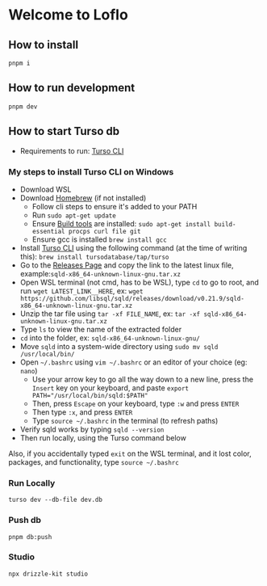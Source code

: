 # Welcome to Loflo

## How to install

``` cli
pnpm i
```

## How to run development

``` cli
pnpm dev
```

## How to start Turso db

- Requirements to run: [Turso CLI](https://docs.turso.tech/reference/turso-cli)
  
### My steps to install Turso CLI on Windows

- Download WSL
- Download [Homebrew](https://brew.sh/) (if not installed)
  - Follow cli steps to ensure it's added to your PATH
  - Run `sudo apt-get update`
  - Ensure [Build tools](https://docs.brew.sh/Homebrew-on-Linux#requirements) are installed: `sudo apt-get install build-essential procps curl file git`
  - Ensure gcc is installed `brew install gcc`
- Install [Turso CLI](https://docs.turso.tech/reference/turso-cli) using the following command (at the time of writing this): `brew install tursodatabase/tap/turso`
- Go to the [Releases Page](https://github.com/libsql/sqld/releases) and copy the link to the latest linux file, example:`sqld-x86_64-unknown-linux-gnu.tar.xz`
- Open WSL terminal (not cmd, has to be WSL), type `cd` to go to root, and run `wget LATEST_LINK__HERE`, ex: `wget https://github.com/libsql/sqld/releases/download/v0.21.9/sqld-x86_64-unknown-linux-gnu.tar.xz`
- Unzip the tar file using `tar -xf FILE_NAME`, ex: `tar -xf sqld-x86_64-unknown-linux-gnu.tar.xz`
- Type `ls` to view the name of the extracted folder
- `cd` into the folder, ex: `sqld-x86_64-unknown-linux-gnu/`
- Move `sqld` into a system-wide directory using `sudo mv sqld /usr/local/bin/`
- Open `~/.bashrc` using `vim ~/.bashrc` or an editor of your choice (eg: `nano`)
  - Use your arrow key to go all the way down to a new line, press the `Insert` key on your keyboard, and paste `export PATH="/usr/local/bin/sqld:$PATH"`
  - Then, press `Escape` on your keyboard, type `:w` and press `ENTER`
  - Then type `:x`, and press `ENTER`
  - Type `source ~/.bashrc` in the terminal (to refresh paths)
- Verify sqld works by typing `sqld --version`
- Then run locally, using the Turso command below

Also, if you accidentally typed `exit` on the WSL terminal, and it lost color, packages, and functionality, type `source ~/.bashrc`

### Run Locally

``` cli
turso dev --db-file dev.db
```

### Push db

``` cli
pnpm db:push
```

### Studio

``` cli
npx drizzle-kit studio
```
